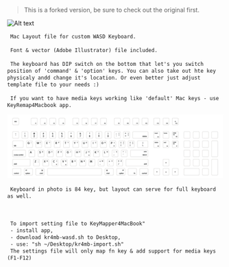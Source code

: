 > This is a forked version, be sure to check out the original first.

![Alt text](wasd.JPG "Example")

     Mac Layout file for custom WASD Keyboard.
     
     Font & vector (Adobe Illustrator) file included.
     
     The keyboard has DIP switch on the bottom that let's you switch position of 'command' & 'option' keys. You can also take out hte key physicaly andd change it's location. Or even better just adjust template file to your needs :)
     
     If you want to have media keys working like 'default' Mac keys - use KeyRemap4Macbook app.
     
![Alt text](whole.png "Example")
     
     Keyboard in photo is 84 key, but layout can serve for full keyboard as well.
     
     
     
     To import setting file to KeyMapper4MacBook"
     - install app,
     - download kr4mb-wasd.sh to Desktop,
     - use: "sh ~/Desktop/kr4mb-import.sh"
     The settings file will only map fn key & add support for media keys (F1-F12)